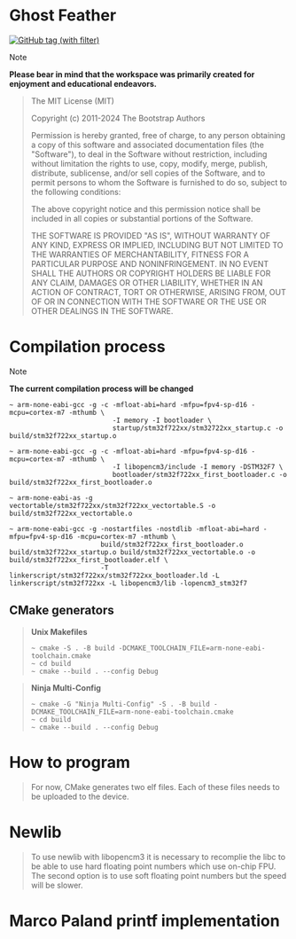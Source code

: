 # Ghost Feather

[![GitHub tag (with filter)](https://img.shields.io/github/v/tag/PanBabinicz/ghost-feather?style=plastic&label=latest)](https://github.com/PanBabinicz/ghost-feather/releases/latest)

> [!NOTE]
> **Please bear in mind that the workspace was primarily created for enjoyment
> and educational endeavors.**

> The MIT License (MIT)
>
> Copyright (c) 2011-2024 The Bootstrap Authors
>
> Permission is hereby granted, free of charge, to any person obtaining a copy
> of this software and associated documentation files (the "Software"), to deal
> in the Software without restriction, including without limitation the rights
> to use, copy, modify, merge, publish, distribute, sublicense, and/or sell
> copies of the Software, and to permit persons to whom the Software is
> furnished to do so, subject to the following conditions:
>
> The above copyright notice and this permission notice shall be included in
> all copies or substantial portions of the Software.
>
> THE SOFTWARE IS PROVIDED "AS IS", WITHOUT WARRANTY OF ANY KIND, EXPRESS OR
> IMPLIED, INCLUDING BUT NOT LIMITED TO THE WARRANTIES OF MERCHANTABILITY,
> FITNESS FOR A PARTICULAR PURPOSE AND NONINFRINGEMENT. IN NO EVENT SHALL THE
> AUTHORS OR COPYRIGHT HOLDERS BE LIABLE FOR ANY CLAIM, DAMAGES OR OTHER
> LIABILITY, WHETHER IN AN ACTION OF CONTRACT, TORT OR OTHERWISE, ARISING FROM,
> OUT OF OR IN CONNECTION WITH THE SOFTWARE OR THE USE OR OTHER DEALINGS IN
> THE SOFTWARE.

# Compilation process

> [!NOTE]
> **The current compilation process will be changed**

```console
~ arm-none-eabi-gcc -g -c -mfloat-abi=hard -mfpu=fpv4-sp-d16 -mcpu=cortex-m7 -mthumb \
                          -I memory -I bootloader \
                          startup/stm32f722xx/stm32722xx_startup.c -o build/stm32f722xx_startup.o
```

```console
~ arm-none-eabi-gcc -g -c -mfloat-abi=hard -mfpu=fpv4-sp-d16 -mcpu=cortex-m7 -mthumb \
                          -I libopencm3/include -I memory -DSTM32F7 \
                          bootloader/stm32f722xx_first_bootloader.c -o build/stm32f722xx_first_bootloader.o
```

```console
~ arm-none-eabi-as -g vectortable/stm32f722xx/stm32f722xx_vectortable.S -o build/stm32f722xx_vectortable.o
```

```console
~ arm-none-eabi-gcc -g -nostartfiles -nostdlib -mfloat-abi=hard -mfpu=fpv4-sp-d16 -mcpu=cortex-m7 -mthumb \
                       build/stm32f722xx_first_bootloader.o build/stm32f722xx_startup.o build/stm32f722xx_vectortable.o -o build/stm32f722xx_first_bootloader.elf \
                       -T linkerscript/stm32f722xx/stm32f722xx_bootloader.ld -L linkerscript/stm32f722xx -L libopencm3/lib -lopencm3_stm32f7
```

## CMake generators

> **Unix Makefiles**
>
> ```console
> ~ cmake -S . -B build -DCMAKE_TOOLCHAIN_FILE=arm-none-eabi-toolchain.cmake
> ~ cd build
> ~ cmake --build . --config Debug
> ```

> **Ninja Multi-Config**
>
> ```console
> ~ cmake -G "Ninja Multi-Config" -S . -B build -DCMAKE_TOOLCHAIN_FILE=arm-none-eabi-toolchain.cmake
> ~ cd build
> ~ cmake --build . --config Debug
> ```

# How to program

> For now, CMake generates two elf files. Each of these files needs to be uploaded to the device.

# Newlib

> To use newlib with libopencm3 it is necessary to recomplie the libc to be able to use hard floating point numbers which use on-chip FPU.
> The second option is to use soft floating point numbers but the speed will be slower.

# Marco Paland printf implementation
